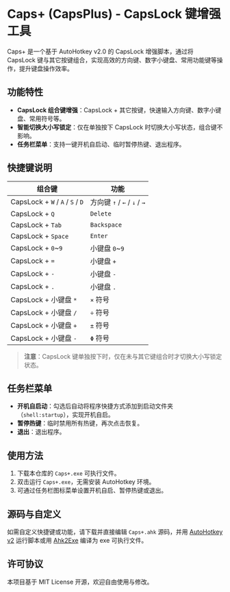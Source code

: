 # Caps+ (CapsPlus) - CapsLock 键增强工具

Caps+ 是一个基于 AutoHotkey v2.0 的 CapsLock 增强脚本，通过将 CapsLock 键与其它按键组合，实现高效的方向键、数字小键盘、常用功能键等操作，提升键盘操作效率。

## 功能特性

- **CapsLock 组合键增强**：CapsLock + 其它按键，快速输入方向键、数字小键盘、常用符号等。
- **智能切换大小写锁定**：仅在单独按下 CapsLock 时切换大小写状态，组合键不影响。
- **任务栏菜单**：支持一键开机自启动、临时暂停热键、退出程序。

## 快捷键说明

| 组合键                           | 功能                         |
| -------------------------------- | ---------------------------- |
| CapsLock + `W` / `A` / `S` / `D` | 方向键 `↑` / `←` / `↓` / `→` |
| CapsLock + `Q`                   | `Delete`                     |
| CapsLock + `Tab`                 | `Backspace`                  |
| CapsLock + `Space`               | `Enter`                      |
| CapsLock + `0`~`9`               | 小键盘 `0`~`9`               |
| CapsLock + `=`                   | 小键盘 `+`                   |
| CapsLock + `-`                   | 小键盘 `-`                   |
| CapsLock + `.`                   | 小键盘 `.`                   |
| CapsLock + 小键盘 `*`            | `×` 符号                     |
| CapsLock + 小键盘 `/`            | `÷` 符号                     |
| CapsLock + 小键盘 `+`            | `±` 符号                     |
| CapsLock + 小键盘 `-`            | `Φ` 符号                     |

> **注意**：CapsLock 键单独按下时，仅在未与其它键组合时才切换大小写锁定状态。

## 任务栏菜单

- **开机自启动**：勾选后自动将程序快捷方式添加到启动文件夹（`shell:startup`），实现开机自启。
- **暂停热键**：临时禁用所有热键，再次点击恢复。
- **退出**：退出程序。

## 使用方法

1. 下载本仓库的 `Caps+.exe` 可执行文件。
2. 双击运行 `Caps+.exe`，无需安装 AutoHotkey 环境。
3. 可通过任务栏图标菜单设置开机自启、暂停热键或退出。

## 源码与自定义

如需自定义快捷键或功能，请下载并直接编辑 `Caps+.ahk` 源码，并用 [AutoHotkey v2](https://www.autohotkey.com/) 运行脚本或用 [Ahk2Exe](https://github.com/AutoHotkey/Ahk2Exe) 编译为 exe 可执行文件。

## 许可协议

本项目基于 MIT License 开源，欢迎自由使用与修改。
